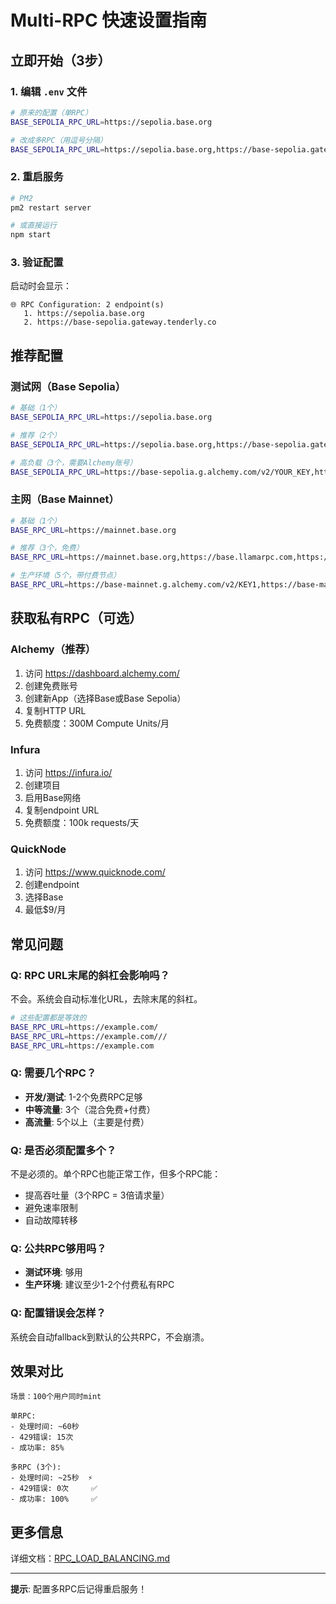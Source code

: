 # Multi-RPC 快速设置指南

## 立即开始（3步）

### 1. 编辑 `.env` 文件

```bash
# 原来的配置（单RPC）
BASE_SEPOLIA_RPC_URL=https://sepolia.base.org

# 改成多RPC（用逗号分隔）
BASE_SEPOLIA_RPC_URL=https://sepolia.base.org,https://base-sepolia.gateway.tenderly.co
```

### 2. 重启服务

```bash
# PM2
pm2 restart server

# 或直接运行
npm start
```

### 3. 验证配置

启动时会显示：
```
🌐 RPC Configuration: 2 endpoint(s)
   1. https://sepolia.base.org
   2. https://base-sepolia.gateway.tenderly.co
```

## 推荐配置

### 测试网（Base Sepolia）

```bash
# 基础（1个）
BASE_SEPOLIA_RPC_URL=https://sepolia.base.org

# 推荐（2个）
BASE_SEPOLIA_RPC_URL=https://sepolia.base.org,https://base-sepolia.gateway.tenderly.co

# 高负载（3个，需要Alchemy账号）
BASE_SEPOLIA_RPC_URL=https://base-sepolia.g.alchemy.com/v2/YOUR_KEY,https://sepolia.base.org,https://base-sepolia.gateway.tenderly.co
```

### 主网（Base Mainnet）

```bash
# 基础（1个）
BASE_RPC_URL=https://mainnet.base.org

# 推荐（3个，免费）
BASE_RPC_URL=https://mainnet.base.org,https://base.llamarpc.com,https://base.gateway.tenderly.co

# 生产环境（5个，带付费节点）
BASE_RPC_URL=https://base-mainnet.g.alchemy.com/v2/KEY1,https://base-mainnet.g.alchemy.com/v2/KEY2,https://mainnet.base.org,https://base.llamarpc.com,https://base.gateway.tenderly.co
```

## 获取私有RPC（可选）

### Alchemy（推荐）
1. 访问 https://dashboard.alchemy.com/
2. 创建免费账号
3. 创建新App（选择Base或Base Sepolia）
4. 复制HTTP URL
5. 免费额度：300M Compute Units/月

### Infura
1. 访问 https://infura.io/
2. 创建项目
3. 启用Base网络
4. 复制endpoint URL
5. 免费额度：100k requests/天

### QuickNode
1. 访问 https://www.quicknode.com/
2. 创建endpoint
3. 选择Base
4. 最低$9/月

## 常见问题

### Q: RPC URL末尾的斜杠会影响吗？
不会。系统会自动标准化URL，去除末尾的斜杠。

```bash
# 这些配置都是等效的
BASE_RPC_URL=https://example.com/
BASE_RPC_URL=https://example.com///
BASE_RPC_URL=https://example.com
```

### Q: 需要几个RPC？
- **开发/测试**: 1-2个免费RPC足够
- **中等流量**: 3个（混合免费+付费）
- **高流量**: 5个以上（主要是付费）

### Q: 是否必须配置多个？
不是必须的。单个RPC也能正常工作，但多个RPC能：
- 提高吞吐量（3个RPC = 3倍请求量）
- 避免速率限制
- 自动故障转移

### Q: 公共RPC够用吗？
- **测试环境**: 够用
- **生产环境**: 建议至少1-2个付费私有RPC

### Q: 配置错误会怎样？
系统会自动fallback到默认的公共RPC，不会崩溃。

## 效果对比

```
场景：100个用户同时mint

单RPC:
- 处理时间: ~60秒
- 429错误: 15次
- 成功率: 85%

多RPC (3个):
- 处理时间: ~25秒  ⚡️ 
- 429错误: 0次     ✅
- 成功率: 100%     ✅
```

## 更多信息

详细文档：[RPC_LOAD_BALANCING.md](./RPC_LOAD_BALANCING.md)

---

**提示**: 配置多RPC后记得重启服务！

